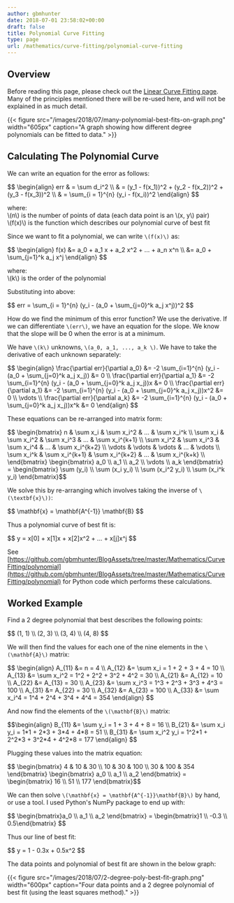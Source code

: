 ```yaml
---
author: gbmhunter
date: 2018-07-01 23:58:02+00:00
draft: false
title: Polynomial Curve Fitting
type: page
url: /mathematics/curve-fitting/polynomial-curve-fitting
---
```


## Overview

Before reading this page, please check out the [Linear Curve Fitting page](/mathematics/curve-fitting/linear-curve-fitting). Many of the principles mentioned there will be re-used here, and will not be explained in as much detail.

{{< figure src="/images/2018/07/many-polynomial-best-fits-on-graph.png" width="605px" caption="A graph showing how different degree polynomials can be fitted to data."  >}}

## Calculating The Polynomial Curve

We can write an equation for the error as follows:

<div>$$
\begin{align}  
err & = \sum d_i^2 \\  
& = (y_1 - f(x_1))^2 + (y_2 - f(x_2))^2 + (y_3 - f(x_3))^2 \\  
& = \sum_{i = 1}^{n} (y_i - f(x_i))^2  
\end{align}
$$</div>

<p class="centered">
    where:<br>
    \(n\) is the number of points of data (each data point is an \(x, y\) pair)<br>
    \(f(x)\) is the function which describes our polynomial curve of best fit<br>
</p>

Since we want to fit a polynomial, we can write `\(f(x)\)` as:

<div>$$ \begin{align} f(x) &= a_0 + a_1 x + a_2 x^2 + ... + a_n x^n \\  
&= a_0 + \sum_{j=1}^k a_j x^j \end{align} $$</div>

<p class="centered">
    where:<br>
    \(k\) is the order of the polynomial<br>
</p>

Substituting into above:

<div>$$ err = \sum_{i = 1}^{n} (y_i - (a_0 + \sum_{j=0}^k a_j x^j))^2 $$</div>

How do we find the minimum of this error function? We use the derivative. If we can differentiate `\(err\)`, we have an equation for the slope. We know that the slope will be 0 when the error is at a minimum.

We have `\(k\)` unknowns, `\(a_0, a_1, ..., a_k \)`. We have to take the derivative of each unknown separately:

<div>
$$ \begin{align}  
\frac{\partial err}{\partial a_0} &= -2 \sum_{i=1}^{n} (y_i - (a_0 + \sum_{j=0}^k a_j x_j)) &= 0 \\  
\frac{\partial err}{\partial a_1} &= -2 \sum_{i=1}^{n} (y_i - (a_0 + \sum_{j=0}^k a_j x_j))x &= 0 \\  
\frac{\partial err}{\partial a_1} &= -2 \sum_{i=1}^{n} (y_i - (a_0 + \sum_{j=0}^k a_j x_j))x^2 &= 0 \\  
\vdots \\  
\frac{\partial err}{\partial a_k} &= -2 \sum_{i=1}^{n} (y_i - (a_0 + \sum_{j=0}^k a_j x_j))x^k &= 0  
\end{align} $$
</div>

These equations can be re-arranged into matrix form:

<div>
$$ \begin{bmatrix}  
n & \sum x_i & \sum x_i^2 & ... & \sum x_i^k \\  
\sum x_i & \sum x_i^2 & \sum x_i^3 & ... & \sum x_i^{k+1} \\  
\sum x_i^2 & \sum x_i^3 & \sum x_i^4 & ... & \sum x_i^{k+2} \\  
\vdots & \vdots & \vdots & ... & \vdots \\  
\sum x_i^k & \sum x_i^{k+1} & \sum x_i^{k+2} & ... & \sum x_i^{k+k} \\  
\end{bmatrix}   
\begin{bmatrix}  
a_0 \\ a_1 \\ a_2 \\ \vdots \\ a_k  
\end{bmatrix} =   
\begin{bmatrix}  
\sum (y_i) \\  
\sum (x_i y_i) \\  
\sum (x_i^2 y_i) \\  
\sum (x_i^k y_i)  
\end{bmatrix}$$
</div>

We solve this by re-arranging which involves taking the inverse of `\(\textbf{x}\))`:

<div>$$ \mathbf{x} = \mathbf{A^{-1}} \mathbf{B} $$</div>

Thus a polynomial curve of best fit is:

<div>$$ y = x[0] + x[1]x + x[2]x^2 + ... + x[j]x^j $$</div>

See [https://github.com/gbmhunter/BlogAssets/tree/master/Mathematics/CurveFitting/polynomial](https://github.com/gbmhunter/BlogAssets/tree/master/Mathematics/CurveFitting/polynomial) for Python code which performs these calculations.

## Worked Example

Find a 2 degree polynomial that best describes the following points:

<div>$$ (1, 1) \\ (2, 3) \\ (3, 4) \\ (4, 8) $$</div>

We will then find the values for each one of the nine elements in the `\(\mathbf{A}\)` matrix:

<div>
$$ \begin{align}   
A_{11} &= n = 4 \\  
A_{12} &= \sum x_i = 1 + 2 + 3 + 4 = 10 \\  
A_{13} &= \sum x_i^2 = 1^2 + 2^2 + 3^2 + 4^2 = 30 \\  
A_{21} &= A_{12} = 10 \\  
A_{22} &= A_{13} = 30 \\  
A_{23} &= \sum x_i^3 = 1^3 + 2^3 + 3^3 + 4^3 = 100 \\  
A_{31} &= A_{22} = 30 \\  
A_{32} &= A_{23} = 100 \\  
A_{33} &= \sum x_i^4 = 1^4 + 2^4 + 3^4 + 4^4 = 354  
\end{align} $$
</div>

And now find the elements of the `\(\mathbf{B}\)` matrix:

<div>
$$\begin{align}  
B_{11} &= \sum y_i = 1 + 3 + 4 + 8 = 16 \\  
B_{21} &= \sum x_i y_i = 1*1 + 2*3 + 3*4 + 4*8 = 51 \\  
B_{31} &= \sum x_i^2 y_i = 1^2*1 + 2^2*3 + 3^2*4 + 4^2*8 = 177  
\end{align} $$
</div>

Plugging these values into the matrix equation:

<div>
$$ \begin{bmatrix}  
4 & 10 & 30 \\  
10 & 30 & 100 \\  
30 & 100 & 354  
\end{bmatrix}   
\begin{bmatrix}  
a_0 \\ a_1 \\ a_2  
\end{bmatrix} =   
\begin{bmatrix}  
16 \\  
51 \\  
177  
\end{bmatrix}$$
</div>

We can then solve `\(\mathbf{x} = \mathbf{A^{-1}}\mathbf{B}\)` by hand, or use a tool. I used Python's NumPy package to end up with:

<div>
$$ \begin{bmatrix}a_0 \\ a_1 \\ a_2 \end{bmatrix} =  
\begin{bmatrix}1 \\ -0.3 \\ 0.5\end{bmatrix} $$
</div>

Thus our line of best fit:

<div>$$ y = 1 - 0.3x + 0.5x^2 $$</div>

The data points and polynomial of best fit are shown in the below graph:

{{< figure src="/images/2018/07/2-degree-poly-best-fit-graph.png" width="600px" caption="Four data points and a 2 degree polynomial of best fit (using the least squares method)."  >}}
